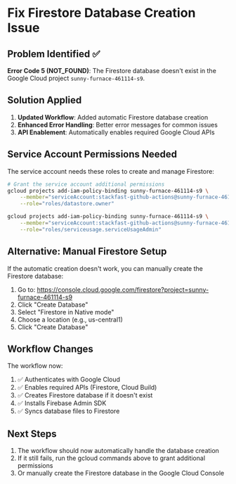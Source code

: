 # Fix Firestore Database Creation Issue

## Problem Identified ✅
**Error Code 5 (NOT_FOUND)**: The Firestore database doesn't exist in the Google Cloud project `sunny-furnace-461114-s9`.

## Solution Applied
1. **Updated Workflow**: Added automatic Firestore database creation
2. **Enhanced Error Handling**: Better error messages for common issues
3. **API Enablement**: Automatically enables required Google Cloud APIs

## Service Account Permissions Needed
The service account needs these roles to create and manage Firestore:

```bash
# Grant the service account additional permissions
gcloud projects add-iam-policy-binding sunny-furnace-461114-s9 \
    --member="serviceAccount:stackfast-github-actions@sunny-furnace-461114-s9.iam.gserviceaccount.com" \
    --role="roles/datastore.owner"

gcloud projects add-iam-policy-binding sunny-furnace-461114-s9 \
    --member="serviceAccount:stackfast-github-actions@sunny-furnace-461114-s9.iam.gserviceaccount.com" \
    --role="roles/serviceusage.serviceUsageAdmin"
```

## Alternative: Manual Firestore Setup
If the automatic creation doesn't work, you can manually create the Firestore database:

1. Go to: https://console.cloud.google.com/firestore?project=sunny-furnace-461114-s9
2. Click "Create Database"
3. Select "Firestore in Native mode"
4. Choose a location (e.g., us-central1)
5. Click "Create Database"

## Workflow Changes
The workflow now:
1. ✅ Authenticates with Google Cloud
2. ✅ Enables required APIs (Firestore, Cloud Build)
3. ✅ Creates Firestore database if it doesn't exist
4. ✅ Installs Firebase Admin SDK
5. ✅ Syncs database files to Firestore

## Next Steps
1. The workflow should now automatically handle the database creation
2. If it still fails, run the gcloud commands above to grant additional permissions
3. Or manually create the Firestore database in the Google Cloud Console
